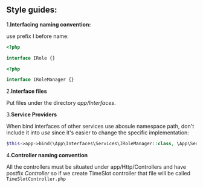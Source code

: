 Style guides:
------------

1.**Interfacing naming convention:**

  use prefix I before name: 
  
  ```php
  <?php
  
  interface IRole {}
  ```
  
  ```php
  <?php
  
  interface IRoleManager {}
  ```
  
2.**Interface files**

  Put files under the directory *app/Interfaces*.
  
  
3.**Service Providers**

  When bind interfaces of other services use abosule namespace path, don't include it
  into *use* since it's easier to change the specific implementation:
  ```php
  $this->app->bind(\App\Interfaces\Services\IRoleManager::class, \App\Services\RoleManager::class);
  ```
 
4.**Controller naming convention**

All the controllers must be situated under app/Http/Controllers and have postfix *Controller*
so if we create TimeSlot controller that file will be called ````TimeSlotController.php````

